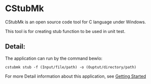 # CStubMk
CStubMk is an open source code tool for C language under Windows.

This tool is for creating stub function to be used in unit test.

## Detail:
The application can run by the command bewlo:
<pre><code>cstubmk stub -f (Input/file/path) -o (Ouptut/directory/path)</code></pre>

For more Detail information about this application, see [Getting Started](https://github.com/CountrySideEngineer/CStubMk/wiki)

